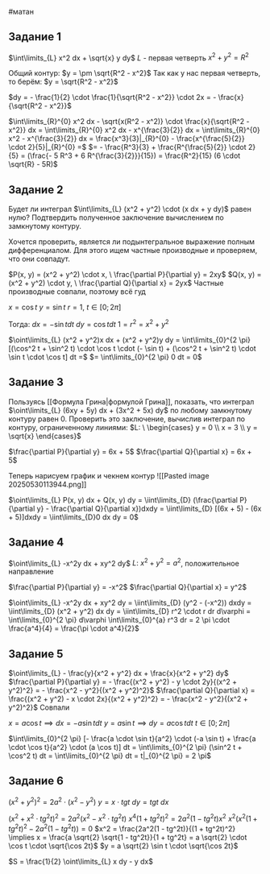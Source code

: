 #матан 
## Задание 1
$\int\limits_{L} x^2 dx + \sqrt{x} y dy$
$L$ - первая четверть $x^2 + y^2 = R^2$

Общий контур: $y = \pm \sqrt{R^2 - x^2}$
Так как у нас первая четверть, то берём: $y = \sqrt{R^2 - x^2}$

$dy = - \frac{1}{2} \cdot \frac{1}{\sqrt{R^2 - x^2}} \cdot 2x = - \frac{x}{\sqrt{R^2 - x^2}}$

$\int\limits_{R}^{0} x^2 dx - \sqrt{x(R^2 - x^2)} \cdot \frac{x}{\sqrt{R^2 - x^2}} dx = \int\limits_{R}^{0} x^2 dx - x^{\frac{3}{2}} dx = \int\limits_{R}^{0} x^2 - x^{\frac{3}{2}} dx = \frac{x^3}{3}|_{R}^{0} - \frac{x^{\frac{5}{2}} \cdot 2}{5}|_{R}^{0} =$
$= - \frac{R^3}{3} + \frac{R^{\frac{5}{2}} \cdot 2}{5} = (\frac{- 5 R^3 + 6 R^{\frac{3}{2}}}{15}) = \frac{R^2}{15} (6 \cdot \sqrt{R} - 5R)$

## Задание 2
Будет ли интеграл $\int\limits_{L} (x^2 + y^2) \cdot (x dx + y dy)$ равен нулю? Подтвердить полученное заключение вычислением по замкнутому контуру.

Хочется проверить, является ли подынтегральное выражение полным дифференциалом. Для этого ищем частные производные и проверяем, что они совпадут.

$P(x, y) = (x^2 + y^2) \cdot x, \ \frac{\partial P}{\partial y} = 2xy$
$Q(x, y) = (x^2 + y^2) \cdot y, \ \frac{\partial Q}{\partial x} = 2yx$
Частные производные совпали, поэтому всё гуд

$x = \cos t$
$y = \sin t$
$r = 1, \ t \in [0; 2 \pi]$

Тогда:
$dx = - \sin t dt$
$dy = \cos t dt$
$1 = r^2 = x^2 + y^2$

$\oint\limits_{L} (x^2 + y^2)x dx + (x^2 + y^2)y dy = \int\limits_{0}^{2 \pi} [(\cos^2 t + \sin^2 t) \cdot \cos t \cdot (- \sin t) + (\cos^2 t + \sin^2 t) \cdot \sin t \cdot \cos t] dt =$
$= \int\limits_{0}^{2 \pi} 0 dt = 0$

## Задание 3
Пользуясь [[Формула Грина|формулой Грина]], показать, что интеграл $\oint\limits_{L} (6xy + 5y) dx + (3x^2 + 5x) dy$ по любому замкнутому контуру равен 0. Проверить это заключение, вычислив интеграл по контуру, ограниченному линиями: $L: \ \begin{cases} y = 0 \\ x = 3 \\ y = \sqrt{x} \end{cases}$

$\frac{\partial P}{\partial y} = 6x + 5$
$\frac{\partial Q}{\partial x} = 6x + 5$

Теперь нарисуем график и чекнем контур
![[Pasted image 20250530113944.png]]

$\oint\limits_{L} P(x, y) dx + Q(x, y) dy = \iint\limits_{D} (\frac{\partial P}{\partial y} - \frac{\partial Q}{\partial x})dxdy = \iint\limits_{D} [(6x + 5) - (6x + 5)]dxdy = \iint\limits_{D}0 dx dy = 0$

## Задание 4
$\oint\limits_{L} -x^2y dx + xy^2 dy$
$L: \ x^2 + y^2 = a^2$, положительное направление

$\frac{\partial P}{\partial y} = -x^2$
$\frac{\partial Q}{\partial x} = y^2$

$\oint\limits_{L} -x^2y dx + xy^2 dy = \iint\limits_{D} (y^2 - (-x^2)) dxdy = \iint\limits_{D} (x^2 + y^2) dx dy = \iint\limits_{D} r^2 \cdot r dr d\varphi = \int\limits_{0}^{2 \pi} d\varphi \int\limits_{0}^{a} r^3 dr = 2 \pi \cdot \frac{a^4}{4} = \frac{\pi \cdot a^4}{2}$

## Задание 5
$\oint\limits_{L} - \frac{y}{x^2 + y^2} dx + \frac{x}{x^2 + y^2} dy$
$\frac{\partial P}{\partial y} = - \frac{(x^2 + y^2) - y \cdot 2y}{(x^2 + y^2)^2} = - \frac{x^2 - y^2}{(x^2 + y^2)^2}$
$\frac{\partial Q}{\partial x} = \frac{(x^2 + y^2) - x \cdot 2x}{(x^2 + y^2)^2} = - \frac{x^2 - y^2}{(x^2 + y^2)^2}$
Совпали

$x = a \cos t \implies dx = -a \sin t dt$
$y = a \sin t \implies dy = a \cos t dt$
$t \in [0; 2 \pi]$

$\int\limits_{0}^{2 \pi} [- \frac{a \cdot \sin t}{a^2} \cdot (-a \sin t) + \frac{a \cdot \cos t}{a^2} \cdot (a \cos t)] dt = \int\limits_{0}^{2 \pi} (\sin^2 t + \cos^2 t) dt = \int\limits_{0}^{2 \pi} dt = t|_{0}^{2 \pi} = 2 \pi$

## Задание 6
$(x^2 + y^2)^2 = 2 a^2 \cdot (x^2 - y^2)$
$y = x \cdot tg t$
$dy = tg t \ dx$

$(x^2 + x^2 \cdot tg^2t)^2 = 2a^2(x^2 - x^2 \cdot tg^2t)$
$x^4(1 + tg^2t)^2 = 2a^2(1 - tg^2t)x^2$
$x^2(x^2 (1 + tg^2t)^2 - 2a^2(1 - tg^2t)) =0$
$x^2 = \frac{2a^2(1 - tg^2t)}{(1 + tg^2t)^2} \implies x = \frac{a \sqrt{2} \sqrt{1 - tg^2t}}{1 + tg^2t} = a \sqrt{2} \cdot \cos t \cdot \sqrt{\cos 2t}$
$y = a \sqrt{2} \sin t \cdot \sqrt{\cos 2t}$

$S = \frac{1}{2} \oint\limits_{L} x dy - y dx$